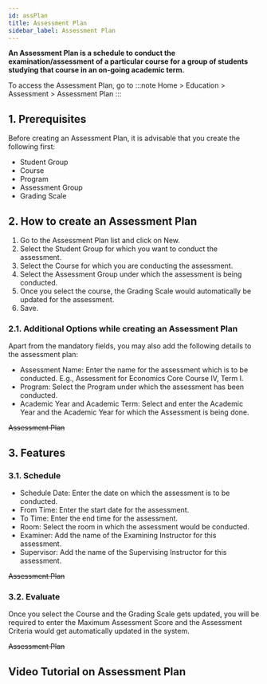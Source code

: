 ```yaml
---
id: assPlan
title: Assessment Plan
sidebar_label: Assessment Plan
---
```


**An Assessment Plan is a schedule to conduct the examination/assessment of a particular course for a group of students studying that course in an on-going academic term.**

To access the Assessment Plan, go to
:::note
Home > Education > Assessment > Assessment Plan
:::

## 1. Prerequisites

Before creating an Assessment Plan, it is advisable that you create the following first:

- Student Group
- Course
- Program
- Assessment Group
- Grading Scale

## 2. How to create an Assessment Plan

1. Go to the Assessment Plan list and click on New.
1. Select the Student Group for which you want to conduct the assessment.
1. Select the Course for which you are conducting the assessment.
1. Select the Assessment Group under which the assessment is being conducted.
1. Once you select the course, the Grading Scale would automatically be updated for the assessment.
1. Save.

### 2.1. Additional Options while creating an Assessment Plan

Apart from the mandatory fields, you may also add the following details to the assessment plan:

- Assessment Name: Enter the name for the assessment which is to be conducted. E.g., Assessment for Economics Core Course IV, Term I.
- Program: Select the Program under which the assessment has been conducted.
- Academic Year and Academic Term: Select and enter the Academic Year and the Academic Year for which the Assessment is being done.

~~Assessment Plan~~

## 3. Features

### 3.1. Schedule

- Schedule Date: Enter the date on which the assessment is to be conducted.
- From Time: Enter the start date for the assessment.
- To Time: Enter the end time for the assessment.
- Room: Select the room in which the assessment would be conducted.
- Examiner: Add the name of the Examining Instructor for this assessment.
- Supervisor: Add the name of the Supervising Instructor for this assessment.

~~Assessment Plan~~

### 3.2. Evaluate

Once you select the Course and the Grading Scale gets updated, you will be required to enter the Maximum Assessment Score and the Assessment Criteria would get automatically updated in the system.

~~Assessment Plan~~

## Video Tutorial on Assessment Plan
